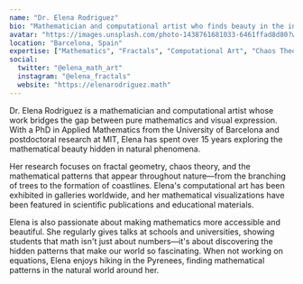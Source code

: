 ```yaml
---
name: "Dr. Elena Rodriguez"
bio: "Mathematician and computational artist who finds beauty in the intersection of numbers and nature. Elena's work explores fractals, chaos theory, and the mathematical patterns that underlie our universe."
avatar: "https://images.unsplash.com/photo-1438761681033-6461ffad8d80?w=400&h=400&fit=crop&crop=face"
location: "Barcelona, Spain"
expertise: ["Mathematics", "Fractals", "Computational Art", "Chaos Theory"]
social:
  twitter: "@elena_math_art"
  instagram: "@elena_fractals"
  website: "https://elenarodriguez.math"
---
```


Dr. Elena Rodriguez is a mathematician and computational artist whose work bridges the gap between pure mathematics and visual expression. With a PhD in Applied Mathematics from the University of Barcelona and postdoctoral research at MIT, Elena has spent over 15 years exploring the mathematical beauty hidden in natural phenomena.

Her research focuses on fractal geometry, chaos theory, and the mathematical patterns that appear throughout nature—from the branching of trees to the formation of coastlines. Elena's computational art has been exhibited in galleries worldwide, and her mathematical visualizations have been featured in scientific publications and educational materials.

Elena is also passionate about making mathematics more accessible and beautiful. She regularly gives talks at schools and universities, showing students that math isn't just about numbers—it's about discovering the hidden patterns that make our world so fascinating. When not working on equations, Elena enjoys hiking in the Pyrenees, finding mathematical patterns in the natural world around her.
